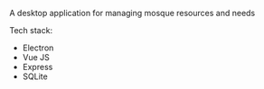 A desktop application for managing mosque resources and needs

Tech stack:
- Electron
- Vue JS
- Express
- SQLite
